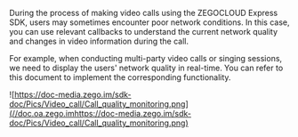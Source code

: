 
During the process of making video calls using the ZEGOCLOUD Express SDK, users may sometimes encounter poor network conditions. In this case, you can use relevant callbacks to understand the current network quality and changes in video information during the call.

For example, when conducting multi-party video calls or singing sessions, we need to display the users' network quality in real-time. You can refer to this document to implement the corresponding functionality.

![https://doc-media.zego.im/sdk-doc/Pics/Video_call/Call_quality_monitoring.png](//doc.oa.zego.imhttps://doc-media.zego.im/sdk-doc/Pics/Video_call/Call_quality_monitoring.png)







